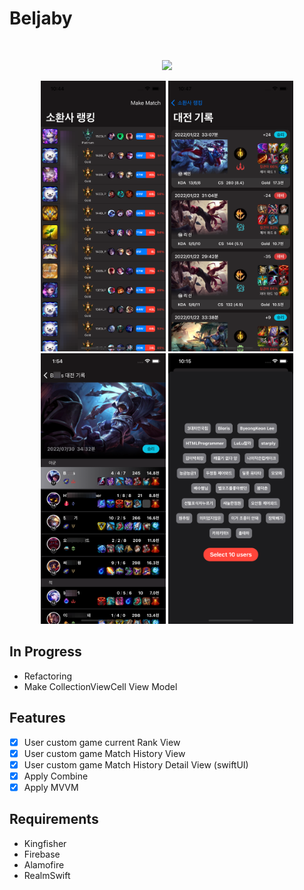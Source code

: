 # Beljaby
<br />
<p align="center">
<img src= "gitImage/appIntro.gif" width="300" >
</p>

<p align="center">
<img src= "gitImage/rankview.png" width="200" >
<img src= "gitImage/matchview.png" width="200" >
<img src= "gitImage/matchDetailView.png" width="200" >
<img src= "gitImage/makeMatchView.png" width="200" >
</p>

## In Progress

- Refactoring
- Make CollectionViewCell View Model

## Features

- [x] User custom game current Rank View
- [x] User custom game Match History View
- [x] User custom game Match History Detail View (swiftUI) 
- [x] Apply Combine
- [x] Apply MVVM

## Requirements

- Kingfisher
- Firebase
- Alamofire
- RealmSwift
